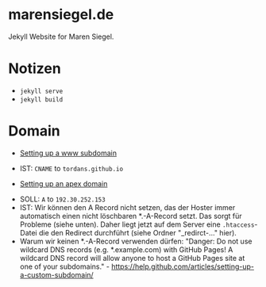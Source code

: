 # marensiegel.de

Jekyll Website for Maren Siegel.


# Notizen

- ```jekyll serve```
- ```jekyll build```


# Domain

* [Setting up a www subdomain](https://help.github.com/articles/setting-up-a-www-subdomain/)
 - IST: `CNAME` to `tordans.github.io`
* [Setting up an apex domain](https://help.github.com/articles/setting-up-an-apex-domain/)
 - SOLL: `A` to `192.30.252.153`
 - IST: Wir können den A Record nicht setzen, das der Hoster immer automatisch einen nicht löschbaren *.-A-Record setzt. Das sorgt für Probleme (siehe unten). Daher liegt jetzt auf dem Server eine `.htaccess`-Datei die den Redirect durchführt (siehe Ordner "_redirct-…" hier).
 - Warum wir keinen *.-A-Record verwenden dürfen: "Danger: Do not use wildcard DNS records (e.g. *.example.com) with GitHub Pages! A wildcard DNS record will allow anyone to host a GitHub Pages site at one of your subdomains." - https://help.github.com/articles/setting-up-a-custom-subdomain/
